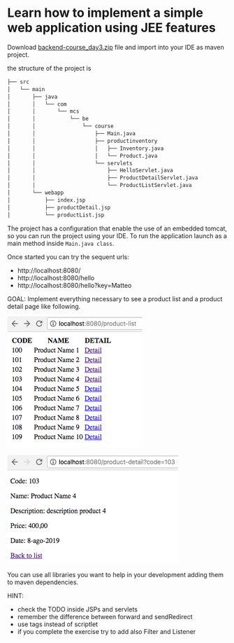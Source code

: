 # Learn how to implement a simple web application using JEE features

Download [backend-course_day3.zip](backend-course_day3.zip) file and import into your IDE as maven project.

the structure of the project is 
```txt
├── src
│   └── main
│       ├── java
│       │   └── com
│       │       └── mcs
│       │           └── be
│       │               └── course
│       │                   ├── Main.java
│       │                   ├── productinventory
│       │                   │   ├── Inventory.java
│       │                   │   └── Product.java
│       │                   └── servlets
│       │                       ├── HelloServlet.java
│       │                       ├── ProductDetailServlet.java
│       │                       └── ProductListServlet.java
│       └── webapp
│           ├── index.jsp
│           ├── productDetail.jsp
│           └── productList.jsp

```

The project has a configuration that enable the use of an embedded tomcat, so you can run the project using your IDE.
To run the application launch as a main method inside `Main.java class`. 

Once started you can try the sequent urls:
- http://localhost:8080/
- http://localhost:8080/hello
- http://localhost:8080/hello?key=Matteo


GOAL: Implement everything necessary to see a product list and a product detail page like following.

![image](list.png)

![image](detail.png)

You can use all libraries you want to help in your development adding them to maven dependencies. 


HINT:
- check the TODO inside JSPs and servlets
- remember the difference between forward and sendRedirect
- use tags instead of scriptlet
- if you complete the exercise try to add also Filter and Listener



